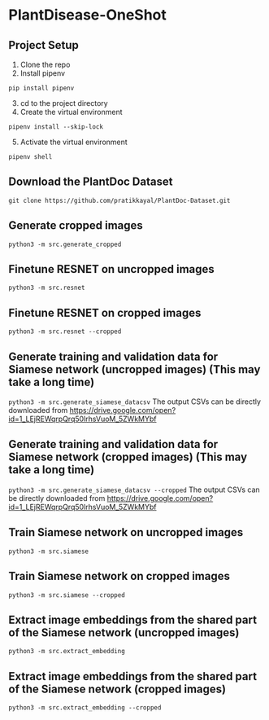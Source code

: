 # PlantDisease-OneShot

## Project Setup
1. Clone the repo
2. Install pipenv
```
pip install pipenv
```
3. cd to the project directory
4. Create the virtual environment
```
pipenv install --skip-lock
```
5. Activate the virtual environment
```
pipenv shell
```

## Download the PlantDoc Dataset
```git clone https://github.com/pratikkayal/PlantDoc-Dataset.git```

## Generate cropped images
```python3 -m src.generate_cropped```

## Finetune RESNET on uncropped images
```python3 -m src.resnet```

## Finetune RESNET on cropped images
```python3 -m src.resnet --cropped```

## Generate training and validation data for Siamese network (uncropped images) (This may take a long time)
```python3 -m src.generate_siamese_datacsv```
The output CSVs can be directly downloaded from https://drive.google.com/open?id=1_LEjREWqrpQrq50lrhsVuoM_5ZWkMYbf

## Generate training and validation data for Siamese network (cropped images) (This may take a long time)
```python3 -m src.generate_siamese_datacsv --cropped```
The output CSVs can be directly downloaded from https://drive.google.com/open?id=1_LEjREWqrpQrq50lrhsVuoM_5ZWkMYbf

## Train Siamese network on uncropped images
```python3 -m src.siamese```

## Train Siamese network on cropped images
```python3 -m src.siamese --cropped```

## Extract image embeddings from the shared part of the Siamese network (uncropped images)
```python3 -m src.extract_embedding```

## Extract image embeddings from the shared part of the Siamese network (cropped images)
```python3 -m src.extract_embedding --cropped```

